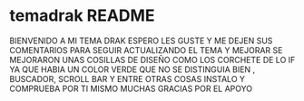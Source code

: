 # temadrak README

BIENVENIDO A MI TEMA DRAK ESPERO LES GUSTE Y ME DEJEN SUS COMENTARIOS PARA SEGUIR ACTUALIZANDO EL TEMA Y MEJORAR
SE MEJORARON UNAS COSILLAS DE DISEÑO COMO LOS CORCHETE DE LO IF YA QUE HABIA UN COLOR VERDE QUE NO SE DISTINGUIA BIEN ,
BUSCADOR, SCROLL BAR Y ENTRE OTRAS COSAS INSTALO Y COMPRUEBA POR TI MISMO MUCHAS GRACIAS POR EL APOYO